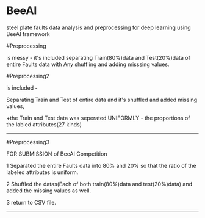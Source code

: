 # BeeAI
steel plate faults data analysis and preprocessing for deep learning using BeeAI framework


#Preprocessing 

is messy - it's included separating Train(80%)data and Test(20%)data of entire Faults data with Any shuffling and adding misssing values.


#Preprocessing2 

is included - 

Separating Train and Test of entire data and it's shuffled and added missing values,

+the Train and Test data was seperated UNIFORMLY - the proportions of the labled attributes(27 kinds)


***************************************************************************************************************


#Preprocessing3

FOR SUBMISSION of BeeAI Competition

1 Separated the entire Faults data into 80% and 20% so that the ratio of the labeled attributes is uniform.

2 Shuffled the datas(Each of both train(80%)data and test(20%)data) and added the missing values as well.

3 return to CSV file.

***************************************************************************************************************
